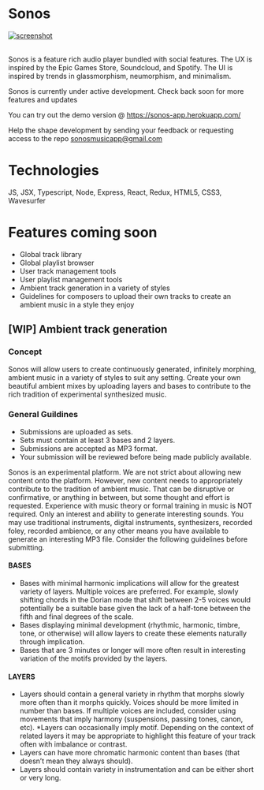 # Sonos
<a href="https://ibb.co/DrrFZDs"><img src="https://i.ibb.co/Y00Sx7Y/screenshot.png" alt="screenshot" border="0"></a><br /><a target='_blank' href='https://nonprofitlight.com/oh/clarington/ohio-valley-community-federal-credit-union'></a><br />

Sonos is a feature rich audio player bundled with social features. 
The UX is inspired by the Epic Games Store, Soundcloud, and Spotify.
The UI is inspired by trends in glassmorphism, neumorphism, and minimalism.

Sonos is currently under active development. Check back soon for more features and updates

You can try out the demo version @
https://sonos-app.herokuapp.com/

Help the shape development by sending your feedback or requesting access to the repo sonosmusicapp@gmail.com


# Technologies 
JS, JSX, Typescript, Node, Express, React, Redux, HTML5, CSS3, Wavesurfer


# Features coming soon
* Global track library
* Global playlist browser
* User track management tools
* User playlist management tools
* Ambient track generation in a variety of styles
* Guidelines for composers to upload their own tracks to create an ambient music in a style they enjoy


## [WIP] Ambient track generation 
### Concept
Sonos will allow users to create continuously generated, infinitely morphing, ambient music in a variety of styles to
suit any setting. Create your own beautiful ambient mixes by uploading layers and bases to contribute to the rich 
tradition of experimental synthesized music.

### General Guildines
* Submissions are uploaded as sets. 
* Sets must contain at least 3 bases and 2 layers. 
* Submissions are accepted as MP3 format. 
* Your submission will be reviewed before being made publicly available.
  
Sonos is an experimental platform. We are not strict about allowing new content onto the platform. 
However, new content needs to appropriately contribute to the tradition of ambient music. 
That can be disruptive or confirmative, or anything in between, but some thought and effort is requested. 
Experience with music theory or formal training in music is NOT required. 
Only an interest and ability to generate interesting sounds. 
You may use traditional instruments, digital instruments, synthesizers, recorded foley, recorded ambience, 
or any other means you have available to generate an interesting MP3 file. 
Consider the following guidelines before submitting. 
  
#### BASES 
* Bases with minimal harmonic implications will allow for the greatest variety of layers. 
Multiple voices are preferred. 
For example, slowly shifting chords in the Dorian mode that shift 
between 2-5 voices would potentially be a suitable base given the 
lack of a half-tone between the fifth and final degrees of the scale. 
* Bases displaying minimal development (rhythmic, harmonic, timbre, tone, or otherwise) 
will allow layers to create these elements naturally through implication. 
* Bases that are 3 minutes or longer will more often result in interesting 
variation of the motifs provided by the layers.

#### LAYERS 
* Layers should contain a general variety in rhythm that morphs slowly more often than 
it morphs quickly. Voices should be more limited in number than bases. 
If multiple voices are included, consider using movements that imply harmony 
(suspensions, passing tones, canon, etc). *Layers can occasionally imply motif. 
Depending on the context of related layers it may be appropriate to highlight 
this feature of your track often with imbalance or contrast. 
* Layers can have more chromatic harmonic content than bases (that doesn’t mean they always should). 
* Layers should contain variety in instrumentation and can be either short or very long.
